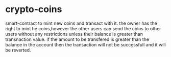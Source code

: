# crypto-coins
smart-contract to mint new coins and transact with it.
the owner has the right to mint he coins,however the other users can send the coins to other users without any restrictions unless their balance is greater than transnaction value.
if the amount to be transfered is greater than the balance in the account then the transaction will not be successfull and it will be reverted.

